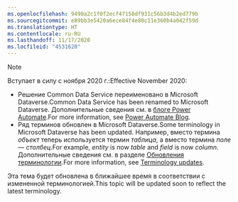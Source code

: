 ```yaml
---
ms.openlocfilehash: 9490a2c1f0f2ecf47158df931c56b3d4b2ed779b
ms.sourcegitcommit: e89bb3e5420a6ece84f4e80c11e360b4a042f59d
ms.translationtype: HT
ms.contentlocale: ru-RU
ms.lasthandoff: 11/17/2020
ms.locfileid: "4531620"
---
```

> [!NOTE]
> <span data-ttu-id="b6e50-101">Вступает в силу с ноября 2020 г.:</span><span class="sxs-lookup"><span data-stu-id="b6e50-101">Effective November 2020:</span></span>
>
> - <span data-ttu-id="b6e50-102">Решение Common Data Service переименовано в Microsoft Dataverse.</span><span class="sxs-lookup"><span data-stu-id="b6e50-102">Common Data Service has been renamed to Microsoft Dataverse.</span></span> <span data-ttu-id="b6e50-103">Дополнительные сведения см. в [блоге Power Automate](https://aka.ms/PAuAppBlog).</span><span class="sxs-lookup"><span data-stu-id="b6e50-103">For more information, see [Power Automate Blog](https://aka.ms/PAuAppBlog).</span></span>
> - <span data-ttu-id="b6e50-104">Ряд терминов обновлен в Microsoft Dataverse.</span><span class="sxs-lookup"><span data-stu-id="b6e50-104">Some terminology in Microsoft Dataverse has been updated.</span></span> <span data-ttu-id="b6e50-105">Например, вместо термина *объект* теперь используется термин *таблица*, а вместо термина *поле* — *столбец*.</span><span class="sxs-lookup"><span data-stu-id="b6e50-105">For example, *entity* is now *table* and *field* is now *column*.</span></span> <span data-ttu-id="b6e50-106">Дополнительные сведения см. в разделе [Обновления терминологии](https://go.microsoft.com/fwlink/?linkid=2147247).</span><span class="sxs-lookup"><span data-stu-id="b6e50-106">For more information, see [Terminology updates](https://go.microsoft.com/fwlink/?linkid=2147247).</span></span>
>
> <span data-ttu-id="b6e50-107">Эта тема будет обновлена в ближайшее время в соответствии с измененной терминологией.</span><span class="sxs-lookup"><span data-stu-id="b6e50-107">This topic will be updated soon to reflect the latest terminology.</span></span>
